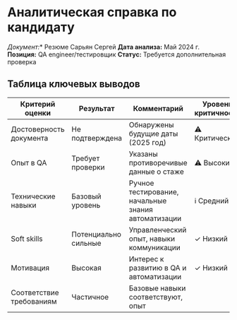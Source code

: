 # Аналитическая справка по кандидату

*Документ:** Резюме Сарьян Сергей
**Дата анализа:** Май 2024 г.
**Позиция:** QA engineer/тестировщик
**Статус:** Требуется дополнительная проверка

## Таблица ключевых выводов

| Критерий оценки | Результат | Комментарий | Уровень критичности |
|----------------|-----------|-------------|---------------------|
| Достоверность документа | Не подтверждена | Обнаружены будущие даты (2025 год) | ⚠️ Критический |
| Опыт в QA | Требует проверки | Указаны противоречивые данные о стаже | ⚠️ Высокий |
| Технические навыки | Базовый уровень | Ручное тестирование, начальные знания автоматизации | ℹ️ Средний |
| Soft skills | Потенциально сильные | Управленческий опыт, навыки коммуникации | ✓ Низкий |
| Мотивация | Высокая | Интерес к развитию в QA и автоматизации | ✓ Низкий |
| Соответствие требованиям | Частичное | Базовые навыки соответствуют, опыт
